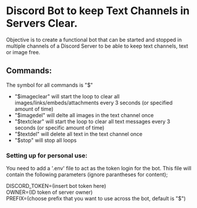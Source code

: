 # Discord Bot to keep Text Channels in Servers Clear. 
Objective is to create a functional bot that can be started and stopped in multiple channels of a Discord Server to be able to keep text channels, text or image free.

## Commands:
The symbol for all commands is "$"

- "$imageclear" will start the loop to clear all images/links/embeds/attachments every 3 seconds (or specified amount of time)
- "$imagedel" will delte all images in the text channel once
- "$textclear" will start the loop to clear all text messages every 3 seconds (or specific amount of time)
- "$textdel" will delete all text in the text channel once
- "$stop" will stop all loops

### Setting up for personal use:
You need to add a '.env' file to act as the token login for the bot. This file will contain the following parameters (ignore parantheses for content);

DISCORD_TOKEN=(insert bot token here) 
<br>
OWNER=(ID token of server owner) 
<br>
PREFIX=(choose prefix that you want to use across the bot, default is "$")